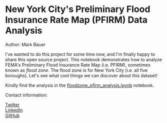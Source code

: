 # New York City's Preliminary Flood Insurance Rate Map (PFIRM) Data Analysis

Author: Mark Bauer

I've wanted to do this project for some time now, and I'm finally happy to share this open source project. This notebook demonstrates how to analyze FEMA's Preliminary Flood Insurance Rate Map (i.e. PFIRM), sometimes known as *flood zone*. The flood zone is for New York City (i.e. all five boroughs). Let's see what cool things we can discover about this dataset!

Kindly find the analysis in the [floodzone_pfirm_analysis.ipynb](https://github.com/mebauer/nyc-floodzone-analysis/blob/master/floodzone_pfirm_analysis.ipynb) notebook.

Contact information:

[Twitter](https://twitter.com/markbauerwater)  
[LinkedIn](https://www.linkedin.com/in/markebauer/)  
[GitHub](https://github.com/mebauer)